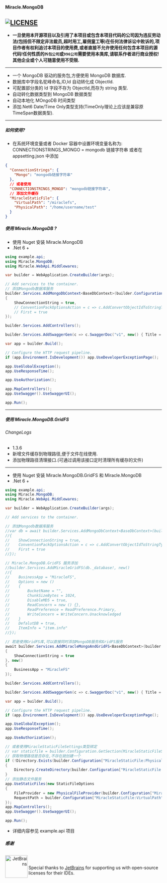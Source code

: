 #### Miracle.MongoDB

## [![LICENSE](https://img.shields.io/github/license/joesdu/Miracle.MongoDB)](https://img.shields.io/github/license/joesdu/Miracle.MongoDB)

- **一旦使用本开源项目以及引用了本项目或包含本项目代码的公司因为违反劳动法(包括但不限定非法裁员,超时用工,雇佣童工等)在任何法律诉讼中败诉的,项目作者有权利追讨本项目的使用费,或者直接不允许使用任何包含本项目的源代码!任何性质的`外包公司`或`996公司`需要使用本类库,请联系作者进行商业授权!其他企业或个人可随意使用不受限.**

---

- 一个 MongoDB 驱动的服务包,方便使用 MongoDB 数据库.
- 数据库中字段名驼峰命名,ID,Id 自动转化成 ObjectId.
- 可配置部分类的 Id 字段不存为 ObjectId,而存为 string 类型.
- 自动转化数据类型到 MongoDB 数据类型
- 自动本地化 MOngoDB 时间类型
- 添加.Net6 Date/Time Only类型支持(TimeOnly理论上应该是兼容原TimeSpan数据类型).

---

##### 如何使用?

- 在系统环境变量或者 Docker 容器中设置环境变量名称为: CONNECTIONSTRINGS_MONGO = mongodb 链接字符串 或者在 appsetting.json 中添加

```json
{
  "ConnectionStrings": {
    "Mongo": "mongodb链接字符串"
  },
  // 或者使用
  "CONNECTIONSTRINGS_MONGO": "mongodb链接字符串",
  // 添加文件缓存
  "MiracleStaticFile": {
    "VirtualPath": "/miraclefs",
    "PhysicalPath": "/home/username/test"
  }
}
```

##### 使用 Miracle.MongoDB ?

- 使用 Nuget 安装 Miracle.MongoDB
- .Net 6 +

```csharp
using example.api;
using Miracle.MongoDB;
using Miracle.WebApi.Middlewares;

var builder = WebApplication.CreateBuilder(args);

// Add services to the container.
// 添加Mongodb数据库服务
builder.Services.AddMongoDbContext<BaseDbContext>(builder.Configuration, new ()
{
    ShowConnectionString = true,
    // ConventionPackOptionsAction = c => c.AddConvertObjectIdToStringTypes(typeof(Test)),
    // First = true
});

builder.Services.AddControllers();

builder.Services.AddSwaggerGen(c => c.SwaggerDoc("v1", new() { Title = "example.api", Version = "v1" }));

var app = builder.Build();

// Configure the HTTP request pipeline.
if (app.Environment.IsDevelopment()) app.UseDeveloperExceptionPage();

app.UseGlobalException();
app.UseResponseTime();

app.UseAuthorization();

app.MapControllers();
app.UseSwagger().UseSwaggerUI();

app.Run();
```

---

##### 使用 Miracle.MongoDB.GridFS

###### ChangeLogs
- 1.3.6
- 新增文件缓存到物理路径,便于文件在线使用.
- 添加物理路径清理接口.(可通过调用该接口定时清理所有缓存的文件)

---

- 使用 Nuget 安装 Miracle.MongoDB.GridFS 和 Miracle.MongoDB
- .Net 6 +

```csharp
using example.api;
using Miracle.MongoDB;
using Miracle.WebApi.Middlewares;

var builder = WebApplication.CreateBuilder(args);

// Add services to the container.

// 添加Mongodb数据库服务
//var db = await builder.Services.AddMongoDbContext<BaseDbContext>(builder.Configuration, new()
//{
//    ShowConnectionString = true,
//    ConventionPackOptionsAction = c => c.AddConvertObjectIdToStringTypes(typeof(Test)),
//    First = true
//});

// Miracle.MongoDB.GridFS 服务添加
//builder.Services.AddMiracleGridFS(db._database!, new()
//{
//    BusinessApp = "MiracleFS",
//    Options = new ()
//    {
//        BucketName = "",
//        ChunkSizeBytes = 1024,
//        DisableMD5 = true,
//        ReadConcern = new () {},
//        ReadPreference = ReadPreference.Primary,
//        WriteConcern = WriteConcern.Unacknowledged
//    }
//    DefalutDB = true,
//    ItemInfo = "item.info"
//});

// 若是使用GridFS库,可以直接同时添加MongoDB服务和GridFS服务
await builder.Services.AddMiracleMongoAndGridFS<BaseDbContext>(builder.Configuration, new()
{
    ShowConnectionString = true
}, new()
{
    BusinessApp = "MiracleFS"
});

builder.Services.AddControllers();

builder.Services.AddSwaggerGen(c => c.SwaggerDoc("v1", new() { Title = "example.api", Version = "v1" }));

var app = builder.Build();

// Configure the HTTP request pipeline.
if (app.Environment.IsDevelopment()) app.UseDeveloperExceptionPage();

app.UseGlobalException();
app.UseResponseTime();

app.UseAuthorization();

// 或者使用MiracleStaticFileSettings类型绑定
// var staticfile = builder.Configuration.GetSection(MiracleStaticFileSettings.Postion).Get<MiracleStaticFileSettings>();
// 获取物理路径是否存在,不存在就创建一个
if (!Directory.Exists(builder.Configuration["MiracleStaticFile:PhysicalPath"]))
{
    Directory.CreateDirectory(builder.Configuration["MiracleStaticFile:PhysicalPath"]);
}
// 添加静态文件服务
app.UseStaticFiles(new StaticFileOptions
{
    FileProvider = new PhysicalFileProvider(builder.Configuration["MiracleStaticFile:PhysicalPath"]),
    RequestPath = builder.Configuration["MiracleStaticFile:VirtualPath"]
});
app.MapControllers();
app.UseSwagger().UseSwaggerUI();

app.Run();
```

- 详细内容参见 example.api 项目

##### 感谢

## <!-- Begin exclude from NuGet readme. -->

<div>
    <a href="https://www.jetbrains.com/?from=Miracle.MongoDB" align="right"><img src="https://raw.githubusercontent.com/joesdu/Miracle.MongoDB/main/jetbrains.svg" alt="JetBrains" class="logo-footer" width="72" align="left">
    <a><br/>
        
Special thanks to [JetBrains](https://www.jetbrains.com/?from=Miracle.MongoDB) for supporting us with open-source licenses for their IDEs. </a>
</div>

<!-- End exclude from NuGet readme. -->
